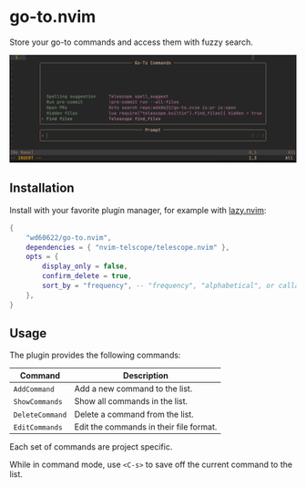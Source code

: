 # go-to.nvim

Store your go-to commands and access them with fuzzy search.

![ShowCommands](images/go-to.png)

## Installation

Install with your favorite plugin manager, for example with [lazy.nvim](https://github.com/folke/lazy.nvim):

```lua
{
    "wd60622/go-to.nvim",
    dependencies = { "nvim-telscope/telescope.nvim" },
    opts = {
        display_only = false,
        confirm_delete = true,
        sort_by = "frequency", -- "frequency", "alphabetical", or callable
    },
}
```

## Usage

The plugin provides the following commands:

| Command | Description |
| --- | --- |
| `AddCommand` | Add a new command to the list. |
| `ShowCommands` | Show all commands in the list. |
| `DeleteCommand` | Delete a command from the list. |
| `EditCommands` | Edit the commands in their file format. |

Each set of commands are project specific.

While in command mode, use `<C-s>` to save off the current command to the list.
